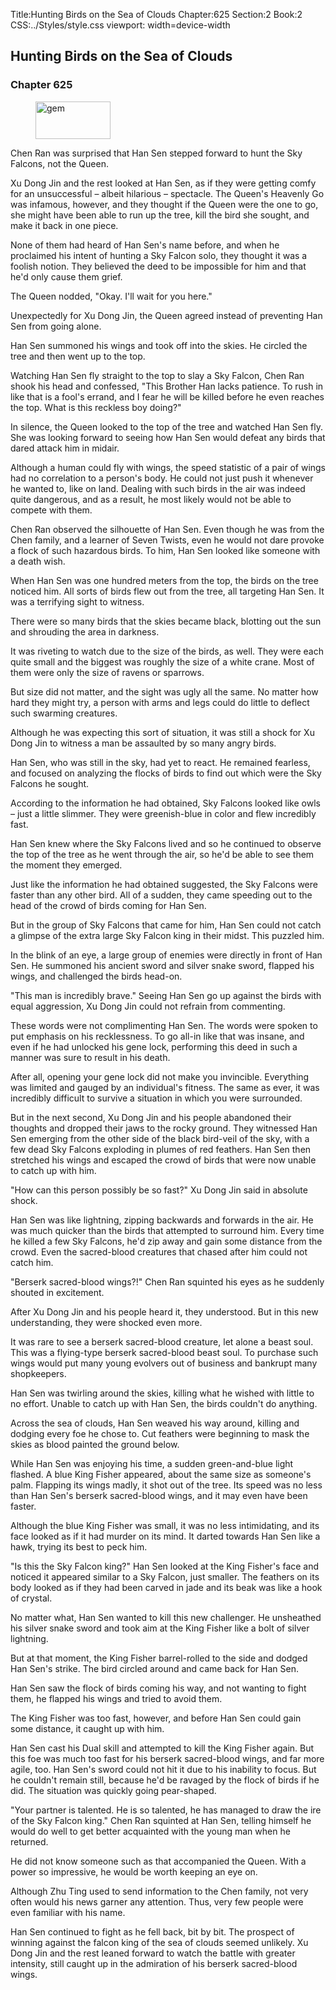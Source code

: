 Title:Hunting Birds on the Sea of Clouds 
Chapter:625 
Section:2 
Book:2 
CSS:../Styles/style.css 
viewport: width=device-width
  
## Hunting Birds on the Sea of Clouds
### Chapter 625
  
<figure>
	<img src="../Images/gem.gif" alt="gem" id="gem" width="120" height="60" />
</figure>
  

  
Chen Ran was surprised that Han Sen stepped forward to hunt the Sky Falcons, not the Queen.

Xu Dong Jin and the rest looked at Han Sen, as if they were getting comfy for an unsuccessful – albeit hilarious – spectacle. The Queen's Heavenly Go was infamous, however, and they thought if the Queen were the one to go, she might have been able to run up the tree, kill the bird she sought, and make it back in one piece.

None of them had heard of Han Sen's name before, and when he proclaimed his intent of hunting a Sky Falcon solo, they thought it was a foolish notion. They believed the deed to be impossible for him and that he'd only cause them grief.

The Queen nodded, "Okay. I'll wait for you here."

Unexpectedly for Xu Dong Jin, the Queen agreed instead of preventing Han Sen from going alone.

Han Sen summoned his wings and took off into the skies. He circled the tree and then went up to the top.

Watching Han Sen fly straight to the top to slay a Sky Falcon, Chen Ran shook his head and confessed, "This Brother Han lacks patience. To rush in like that is a fool's errand, and I fear he will be killed before he even reaches the top. What is this reckless boy doing?"

In silence, the Queen looked to the top of the tree and watched Han Sen fly. She was looking forward to seeing how Han Sen would defeat any birds that dared attack him in midair.

Although a human could fly with wings, the speed statistic of a pair of wings had no correlation to a person's body. He could not just push it whenever he wanted to, like on land. Dealing with such birds in the air was indeed quite dangerous, and as a result, he most likely would not be able to compete with them.

Chen Ran observed the silhouette of Han Sen. Even though he was from the Chen family, and a learner of Seven Twists, even he would not dare provoke a flock of such hazardous birds. To him, Han Sen looked like someone with a death wish.

When Han Sen was one hundred meters from the top, the birds on the tree noticed him. All sorts of birds flew out from the tree, all targeting Han Sen. It was a terrifying sight to witness.

There were so many birds that the skies became black, blotting out the sun and shrouding the area in darkness.

It was riveting to watch due to the size of the birds, as well. They were each quite small and the biggest was roughly the size of a white crane. Most of them were only the size of ravens or sparrows.

But size did not matter, and the sight was ugly all the same. No matter how hard they might try, a person with arms and legs could do little to deflect such swarming creatures.

Although he was expecting this sort of situation, it was still a shock for Xu Dong Jin to witness a man be assaulted by so many angry birds.

Han Sen, who was still in the sky, had yet to react. He remained fearless, and focused on analyzing the flocks of birds to find out which were the Sky Falcons he sought.

According to the information he had obtained, Sky Falcons looked like owls – just a little slimmer. They were greenish-blue in color and flew incredibly fast.

Han Sen knew where the Sky Falcons lived and so he continued to observe the top of the tree as he went through the air, so he'd be able to see them the moment they emerged.

Just like the information he had obtained suggested, the Sky Falcons were faster than any other bird. All of a sudden, they came speeding out to the head of the crowd of birds coming for Han Sen.

But in the group of Sky Falcons that came for him, Han Sen could not catch a glimpse of the extra large Sky Falcon king in their midst. This puzzled him.

In the blink of an eye, a large group of enemies were directly in front of Han Sen. He summoned his ancient sword and silver snake sword, flapped his wings, and challenged the birds head-on.

"This man is incredibly brave." Seeing Han Sen go up against the birds with equal aggression, Xu Dong Jin could not refrain from commenting.

These words were not complimenting Han Sen. The words were spoken to put emphasis on his recklessness. To go all-in like that was insane, and even if he had unlocked his gene lock, performing this deed in such a manner was sure to result in his death.

After all, opening your gene lock did not make you invincible. Everything was limited and gauged by an individual's fitness. The same as ever, it was incredibly difficult to survive a situation in which you were surrounded.

But in the next second, Xu Dong Jin and his people abandoned their thoughts and dropped their jaws to the rocky ground. They witnessed Han Sen emerging from the other side of the black bird-veil of the sky, with a few dead Sky Falcons exploding in plumes of red feathers. Han Sen then stretched his wings and escaped the crowd of birds that were now unable to catch up with him.

"How can this person possibly be so fast?" Xu Dong Jin said in absolute shock.

Han Sen was like lightning, zipping backwards and forwards in the air. He was much quicker than the birds that attempted to surround him. Every time he killed a few Sky Falcons, he'd zip away and gain some distance from the crowd. Even the sacred-blood creatures that chased after him could not catch him.

"Berserk sacred-blood wings?!" Chen Ran squinted his eyes as he suddenly shouted in excitement.

After Xu Dong Jin and his people heard it, they understood. But in this new understanding, they were shocked even more.

It was rare to see a berserk sacred-blood creature, let alone a beast soul. This was a flying-type berserk sacred-blood beast soul. To purchase such wings would put many young evolvers out of business and bankrupt many shopkeepers.

Han Sen was twirling around the skies, killing what he wished with little to no effort. Unable to catch up with Han Sen, the birds couldn't do anything.

Across the sea of clouds, Han Sen weaved his way around, killing and dodging every foe he chose to. Cut feathers were beginning to mask the skies as blood painted the ground below.

While Han Sen was enjoying his time, a sudden green-and-blue light flashed. A blue King Fisher appeared, about the same size as someone's palm. Flapping its wings madly, it shot out of the tree. Its speed was no less than Han Sen's berserk sacred-blood wings, and it may even have been faster.

Although the blue King Fisher was small, it was no less intimidating, and its face looked as if it had murder on its mind. It darted towards Han Sen like a hawk, trying its best to peck him.

"Is this the Sky Falcon king?" Han Sen looked at the King Fisher's face and noticed it appeared similar to a Sky Falcon, just smaller. The feathers on its body looked as if they had been carved in jade and its beak was like a hook of crystal.

No matter what, Han Sen wanted to kill this new challenger. He unsheathed his silver snake sword and took aim at the King Fisher like a bolt of silver lightning.

But at that moment, the King Fisher barrel-rolled to the side and dodged Han Sen's strike. The bird circled around and came back for Han Sen.

Han Sen saw the flock of birds coming his way, and not wanting to fight them, he flapped his wings and tried to avoid them.

The King Fisher was too fast, however, and before Han Sen could gain some distance, it caught up with him.

Han Sen cast his Dual skill and attempted to kill the King Fisher again. But this foe was much too fast for his berserk sacred-blood wings, and far more agile, too. Han Sen's sword could not hit it due to his inability to focus. But he couldn't remain still, because he'd be ravaged by the flock of birds if he did. The situation was quickly going pear-shaped.

"Your partner is talented. He is so talented, he has managed to draw the ire of the Sky Falcon king." Chen Ran squinted at Han Sen, telling himself he would do well to get better acquainted with the young man when he returned.

He did not know someone such as that accompanied the Queen. With a power so impressive, he would be worth keeping an eye on.

Although Zhu Ting used to send information to the Chen family, not very often would his news garner any attention. Thus, very few people were even familiar with his name.

Han Sen continued to fight as he fell back, bit by bit. The prospect of winning against the falcon king of the sea of clouds seemed unlikely. Xu Dong Jin and the rest leaned forward to watch the battle with greater intensity, still caught up in the admiration of his berserk sacred-blood wings.